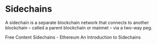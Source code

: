# Sidechains

A sidechain is a separate blockchain network that connects to another blockchain – called a parent blockchain or mainnet – via a two-way peg.

<ResourceGroupTitle>Free Content</ResourceGroupTitle>
<BadgeLink colorScheme='yellow' badgeText='Read' href='https://ethereum.org/en/developers/docs/scaling/sidechains/'>Sidechains - Ethereum</BadgeLink>
<BadgeLink colorScheme='yellow' badgeText='Read' href='https://www.coindesk.com/learn/an-introduction-to-sidechains'>An Introduction to Sidechains</BadgeLink>
